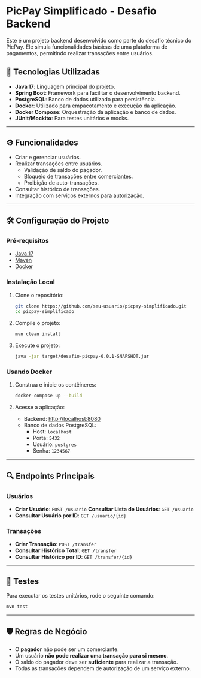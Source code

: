 
# PicPay Simplificado - Desafio Backend

Este é um projeto backend desenvolvido como parte do desafio técnico do PicPay. Ele simula funcionalidades básicas de uma plataforma de pagamentos, permitindo realizar transações entre usuários.

## 🚀 Tecnologias Utilizadas

- **Java 17**: Linguagem principal do projeto.
- **Spring Boot**: Framework para facilitar o desenvolvimento backend.
- **PostgreSQL**: Banco de dados utilizado para persistência.
- **Docker**: Utilizado para empacotamento e execução da aplicação.
- **Docker Compose**: Orquestração da aplicação e banco de dados.
- **JUnit/Mockito**: Para testes unitários e mocks.

---

## ⚙️ Funcionalidades

- Criar e gerenciar usuários.
- Realizar transações entre usuários.
  - Validação de saldo do pagador.
  - Bloqueio de transações entre comerciantes.
  - Proibição de auto-transações.
- Consultar histórico de transações.
- Integração com serviços externos para autorização.

---

## 🛠️ Configuração do Projeto

### Pré-requisitos

- [Java 17](https://adoptium.net/)
- [Maven](https://maven.apache.org/)
- [Docker](https://www.docker.com/)

### Instalação Local

1. Clone o repositório:
   ```bash
   git clone https://github.com/seu-usuario/picpay-simplificado.git
   cd picpay-simplificado
   ```

2. Compile o projeto:
   ```bash
   mvn clean install
   ```

3. Execute o projeto:
   ```bash
   java -jar target/desafio-picpay-0.0.1-SNAPSHOT.jar
   ```

### Usando Docker

1. Construa e inicie os contêineres:
   ```bash
   docker-compose up --build
   ```

2. Acesse a aplicação:
   - Backend: [http://localhost:8080](http://localhost:8080)
   - Banco de dados PostgreSQL:
     - Host: `localhost`
     - Porta: `5432`
     - Usuário: `postgres`
     - Senha: `1234567`

---

## 🔍 Endpoints Principais

### Usuários

- **Criar Usuário**: `POST /usuario`
**Consultar Lista de Usuários**: `GET /usuario`
- **Consultar Usuário por ID**: `GET /usuario/{id}`

### Transações

- **Criar Transação**: `POST /transfer`
- **Consultar Histórico Total**: `GET /transfer`
- **Consultar Histórico por ID**: `GET /transfer/{id}`

---

## 🧪 Testes

Para executar os testes unitários, rode o seguinte comando:

```bash
mvn test
```

---

## 🛡️ Regras de Negócio

- O **pagador** não pode ser um comerciante.
- Um usuário **não pode realizar uma transação para si mesmo**.
- O saldo do pagador deve ser **suficiente** para realizar a transação.
- Todas as transações dependem de autorização de um serviço externo.

